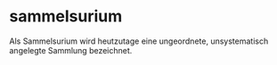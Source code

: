 # sammelsurium

Als Sammelsurium wird heutzutage eine ungeordnete, unsystematisch angelegte Sammlung bezeichnet.
